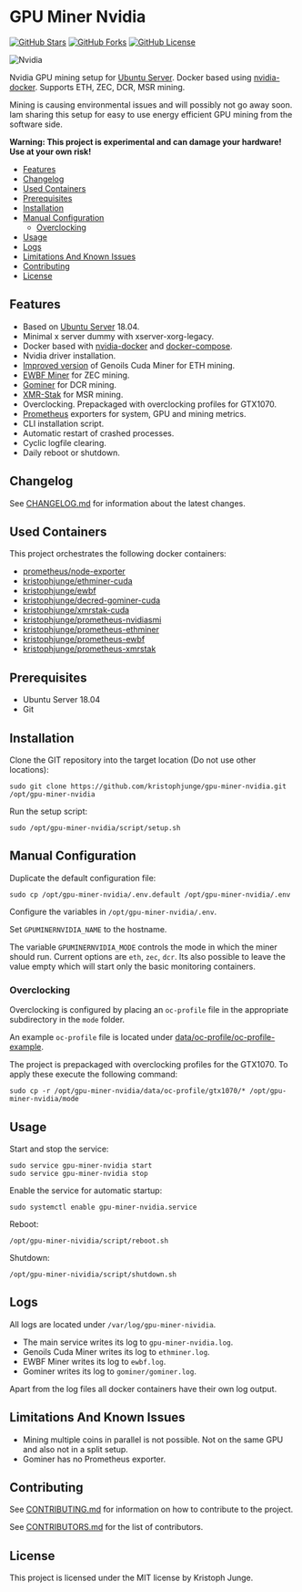 # GPU Miner Nvidia

[![GitHub Stars](https://img.shields.io/github/stars/kristophjunge/gpu-miner-nvidia.svg?label=github%20stars)](https://github.com/kristophjunge/gpu-miner-nvidia) [![GitHub Forks](https://img.shields.io/github/forks/kristophjunge/gpu-miner-nvidia.svg?label=github%20forks)](https://github.com/kristophjunge/gpu-miner-nvidia) [![GitHub License](https://img.shields.io/github/license/kristophjunge/gpu-miner-nvidia.svg)](https://github.com/kristophjunge/gpu-miner-nvidia)

![Nvidia](https://raw.githubusercontent.com/kristophjunge/gpu-miner-nvidia/master/nvidia_logo.png)

Nvidia GPU mining setup for [Ubuntu Server](https://www.ubuntu.com/). Docker based using [nvidia-docker](https://github.com/NVIDIA/nvidia-docker). Supports ETH, ZEC, DCR, MSR mining.

Mining is causing environmental issues and will possibly not go away soon. Iam sharing this setup for easy to use energy efficient GPU mining from the software side.

**Warning: This project is experimental and can damage your hardware! Use at your own risk!**

   * [Features](#features)
   * [Changelog](#changelog)
   * [Used Containers](#used-containers)
   * [Prerequisites](#prerequisites)
   * [Installation](#installation)
   * [Manual Configuration](#manual-configuration)
      * [Overclocking](#overclocking)
   * [Usage](#usage)
   * [Logs](#logs)
   * [Limitations And Known Issues](#limitations-and-known-issues)
   * [Contributing](#contributing)
   * [License](#license)


## Features

- Based on [Ubuntu Server](https://www.ubuntu.com/) 18.04.
- Minimal x server dummy with xserver-xorg-legacy.
- Docker based with [nvidia-docker](https://github.com/NVIDIA/nvidia-docker) and [docker-compose](https://docs.docker.com/compose/).
- Nvidia driver installation.
- [Improved version](https://github.com/ethereum-mining/ethminer) of Genoils Cuda Miner for ETH mining.
- [EWBF Miner](https://github.com/nanopool/ewbf-miner) for ZEC mining.
- [Gominer](https://github.com/decred/gominer) for DCR mining.
- [XMR-Stak](https://github.com/fireice-uk/xmr-stak) for MSR mining.
- Overclocking. Prepackaged with overclocking profiles for GTX1070.
- [Prometheus](https://prometheus.io/) exporters for system, GPU and mining metrics.
- CLI installation script.
- Automatic restart of crashed processes.
- Cyclic logfile clearing.
- Daily reboot or shutdown.


## Changelog

See [CHANGELOG.md](https://github.com/kristophjunge/gpu-miner-nvidia/blob/master/docs/CHANGELOG.md) for information about the latest changes.


## Used Containers

This project orchestrates the following docker containers:

- [prometheus/node-exporter](https://quay.io/repository/prometheus/node-exporter)
- [kristophjunge/ethminer-cuda](https://hub.docker.com/r/kristophjunge/ethminer-cuda/)
- [kristophjunge/ewbf](https://hub.docker.com/r/kristophjunge/ewbf/)
- [kristophjunge/decred-gominer-cuda](https://hub.docker.com/r/kristophjunge/decred-gominer-cuda/)
- [kristophjunge/xmrstak-cuda](https://hub.docker.com/r/kristophjunge/xmrstak-cuda/)
- [kristophjunge/prometheus-nvidiasmi](https://hub.docker.com/r/kristophjunge/prometheus-nvidiasmi/)
- [kristophjunge/prometheus-ethminer](https://hub.docker.com/r/kristophjunge/prometheus-ethminer/)
- [kristophjunge/prometheus-ewbf](https://hub.docker.com/r/kristophjunge/prometheus-ewbf/)
- [kristophjunge/prometheus-xmrstak](https://hub.docker.com/r/kristophjunge/prometheus-xmrstak/)


## Prerequisites

- Ubuntu Server 18.04
- Git


## Installation

Clone the GIT repository into the target location (Do not use other locations):
```
sudo git clone https://github.com/kristophjunge/gpu-miner-nvidia.git /opt/gpu-miner-nvidia
```

Run the setup script:
```
sudo /opt/gpu-miner-nvidia/script/setup.sh
```


## Manual Configuration

Duplicate the default configuration file:
```
sudo cp /opt/gpu-miner-nvidia/.env.default /opt/gpu-miner-nvidia/.env 
```

Configure the variables in `/opt/gpu-miner-nvidia/.env`.

Set `GPUMINERNVIDIA_NAME` to the hostname.

The variable `GPUMINERNVIDIA_MODE` controls the mode in which the miner should run. Current options are `eth`, `zec`, `dcr`. Its also possible to leave the value empty which will start only the basic monitoring containers. 


### Overclocking

Overclocking is configured by placing an `oc-profile` file in the appropriate subdirectory in the `mode` folder.

An example `oc-profile` file is located under [data/oc-profile/oc-profile-example](https://github.com/kristophjunge/gpu-miner-nvidia/blob/master/data/oc-profile/oc-profile-example).

The project is prepackaged with overclocking profiles for the GTX1070. To apply these execute the following command:

```
sudo cp -r /opt/gpu-miner-nvidia/data/oc-profile/gtx1070/* /opt/gpu-miner-nvidia/mode
```


## Usage

Start and stop the service:
```
sudo service gpu-miner-nvidia start
sudo service gpu-miner-nvidia stop
```

Enable the service for automatic startup:
```
sudo systemctl enable gpu-miner-nvidia.service
```

Reboot:
```
/opt/gpu-miner-nividia/script/reboot.sh
```

Shutdown:
```
/opt/gpu-miner-nividia/script/shutdown.sh
```


## Logs

All logs are located under `/var/log/gpu-miner-nividia`.

- The main service writes its log to `gpu-miner-nvidia.log`.
- Genoils Cuda Miner writes its log to `ethminer.log`.
- EWBF Miner writes its log to `ewbf.log`.
- Gominer writes its log to `gominer/gominer.log`.

Apart from the log files all docker containers have their own log output.


## Limitations And Known Issues

- Mining multiple coins in parallel is not possible. Not on the same GPU and also not in a split setup.
- Gominer has no Prometheus exporter. 


## Contributing

See [CONTRIBUTING.md](https://github.com/kristophjunge/gpu-miner-nvidia/blob/master/docs/CONTRIBUTING.md) for information on how to contribute to the project.

See [CONTRIBUTORS.md](https://github.com/kristophjunge/gpu-miner-nvidia/blob/master/docs/CONTRIBUTORS.md) for the list of contributors.


## License

This project is licensed under the MIT license by Kristoph Junge.
